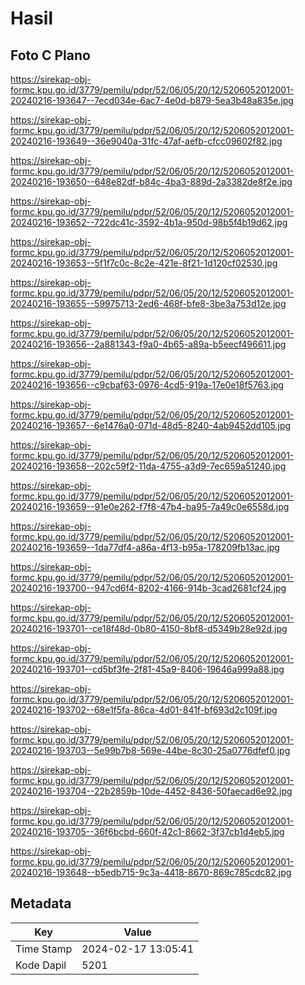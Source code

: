# Hasil

## Foto C Plano

https://sirekap-obj-formc.kpu.go.id/3779/pemilu/pdpr/52/06/05/20/12/5206052012001-20240216-193647--7ecd034e-6ac7-4e0d-b879-5ea3b48a835e.jpg

https://sirekap-obj-formc.kpu.go.id/3779/pemilu/pdpr/52/06/05/20/12/5206052012001-20240216-193649--36e9040a-31fc-47af-aefb-cfcc09602f82.jpg

https://sirekap-obj-formc.kpu.go.id/3779/pemilu/pdpr/52/06/05/20/12/5206052012001-20240216-193650--648e82df-b84c-4ba3-889d-2a3382de8f2e.jpg

https://sirekap-obj-formc.kpu.go.id/3779/pemilu/pdpr/52/06/05/20/12/5206052012001-20240216-193652--722dc41c-3592-4b1a-950d-98b5f4b19d62.jpg

https://sirekap-obj-formc.kpu.go.id/3779/pemilu/pdpr/52/06/05/20/12/5206052012001-20240216-193653--5f1f7c0c-8c2e-421e-8f21-1d120cf02530.jpg

https://sirekap-obj-formc.kpu.go.id/3779/pemilu/pdpr/52/06/05/20/12/5206052012001-20240216-193655--59975713-2ed6-468f-bfe8-3be3a753d12e.jpg

https://sirekap-obj-formc.kpu.go.id/3779/pemilu/pdpr/52/06/05/20/12/5206052012001-20240216-193656--2a881343-f9a0-4b65-a89a-b5eecf496611.jpg

https://sirekap-obj-formc.kpu.go.id/3779/pemilu/pdpr/52/06/05/20/12/5206052012001-20240216-193656--c9cbaf63-0976-4cd5-919a-17e0e18f5763.jpg

https://sirekap-obj-formc.kpu.go.id/3779/pemilu/pdpr/52/06/05/20/12/5206052012001-20240216-193657--6e1476a0-071d-48d5-8240-4ab9452dd105.jpg

https://sirekap-obj-formc.kpu.go.id/3779/pemilu/pdpr/52/06/05/20/12/5206052012001-20240216-193658--202c59f2-11da-4755-a3d9-7ec659a51240.jpg

https://sirekap-obj-formc.kpu.go.id/3779/pemilu/pdpr/52/06/05/20/12/5206052012001-20240216-193659--91e0e262-f7f8-47b4-ba95-7a49c0e6558d.jpg

https://sirekap-obj-formc.kpu.go.id/3779/pemilu/pdpr/52/06/05/20/12/5206052012001-20240216-193659--1da77df4-a86a-4f13-b95a-178209fb13ac.jpg

https://sirekap-obj-formc.kpu.go.id/3779/pemilu/pdpr/52/06/05/20/12/5206052012001-20240216-193700--947cd6f4-8202-4166-914b-3cad2681cf24.jpg

https://sirekap-obj-formc.kpu.go.id/3779/pemilu/pdpr/52/06/05/20/12/5206052012001-20240216-193701--ce18f48d-0b80-4150-8bf8-d5349b28e92d.jpg

https://sirekap-obj-formc.kpu.go.id/3779/pemilu/pdpr/52/06/05/20/12/5206052012001-20240216-193701--cd5bf3fe-2f81-45a9-8406-19646a999a88.jpg

https://sirekap-obj-formc.kpu.go.id/3779/pemilu/pdpr/52/06/05/20/12/5206052012001-20240216-193702--68e1f5fa-86ca-4d01-841f-bf693d2c109f.jpg

https://sirekap-obj-formc.kpu.go.id/3779/pemilu/pdpr/52/06/05/20/12/5206052012001-20240216-193703--5e99b7b8-569e-44be-8c30-25a0776dfef0.jpg

https://sirekap-obj-formc.kpu.go.id/3779/pemilu/pdpr/52/06/05/20/12/5206052012001-20240216-193704--22b2859b-10de-4452-8436-50faecad6e92.jpg

https://sirekap-obj-formc.kpu.go.id/3779/pemilu/pdpr/52/06/05/20/12/5206052012001-20240216-193705--36f6bcbd-660f-42c1-8662-3f37cb1d4eb5.jpg

https://sirekap-obj-formc.kpu.go.id/3779/pemilu/pdpr/52/06/05/20/12/5206052012001-20240216-193648--b5edb715-9c3a-4418-8670-869c785cdc82.jpg


## Metadata

| Key        | Value               |
| ---------- | ------------------- |
| Time Stamp | 2024-02-17 13:05:41 |
| Kode Dapil | 5201                |



